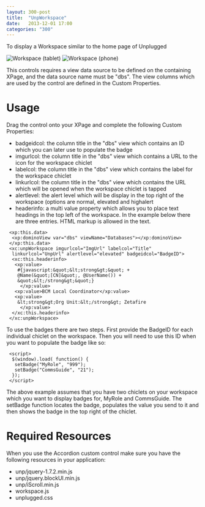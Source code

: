```yaml
---
layout: 300-post
title:  "UnpWorkspace"
date:   2013-12-01 17:00
categories: "300"
---
```


To display a Workspace similar to the home page of Unplugged

![Workspace (tablet)](http://teamstudio.s3.amazonaws.com/workspace1.png)
![Workspace (phone)](http://teamstudio.s3.amazonaws.com/workspace2.png)

This controls requires a view data source to be defined on the containing XPage, and the data source name must be "dbs". The view columns which are used by the control are defined in the Custom Properties.

# Usage

Drag the control onto your XPage and complete the following Custom Properties:

* badgeidcol: the column title in the "dbs" view which contains an ID which you can later use to populate the badge
* imgurlcol: the column title in the "dbs" view which contains a URL to the icon for the workspace chiclet
* labelcol: the column title in the "dbs" view which contains the label for the workspace chiclet
* linkurlcol: the column title in the "dbs" view which contains the URL which will be opened when the workspace chiclet is tapped
* alertlevel: the alert level which will be display in the top right of the workspace (options are normal, elevated and highalert
* headerinfo: a multi value property which allows you to place text headings in the top left of the workspace. In the example below there are three entries. HTML markup is allowed in the text.

<pre class="CICodeFormatter" ><code class="CICodeFormatter"> &lt;xp:this.data&gt;  
  &lt;xp:dominoView var="dbs" viewName="Databases"&gt;&lt;/xp:dominoView&gt;  
 &lt;/xp:this.data&gt;  
 &lt;xc:unpWorkspace imgurlcol="ImgUrl" labelcol="Title"  
  linkurlcol="UnpUrl" alertlevel="elevated" badgeidcol="BadgeID"&gt;  
  &lt;xc:this.headerinfo&gt;  
   &lt;xp:value&gt;  
    #{javascript:&amp;quot;&amp;lt;strong&amp;gt;&amp;quot; +  
    @Name(&amp;quot;[CN]&amp;quot;, @UserName()) +  
    &amp;quot;&amp;lt;/strong&amp;gt;&amp;quot;}  
     &lt;/xp:value&gt;  
   &lt;xp:value&gt;BCM Local Coordinator&lt;/xp:value&gt;  
   &lt;xp:value&gt;  
    &amp;lt;strong&amp;gt;Org Unit:&amp;lt;/strong&amp;gt; Zetafire  
     &lt;/xp:value&gt;  
  &lt;/xc:this.headerinfo&gt;  
 &lt;/xc:unpWorkspace&gt;  
</code></pre>

To use the badges there are two steps. First provide the BadgeID for each individual chiclet on the workspace. Then you will need to use this ID when you want to populate the badge like so:

<pre class="CICodeFormatter" ><code class="CICodeFormatter"> &lt;script&gt;  
  $(window).load( function() {  
   setBadge("MyRole", "999");  
   setBadge("CommsGuide", "21");  
  });  
 &lt;/script&gt;  
</code></pre>

The above example assumes that you have two chiclets on your workspace which you want to display badges for, MyRole and CommsGuide. The setBadge function locates the badge, populates the value you send to it and then shows the badge in the top right of the chiclet.

# Required Resources
When you use the Accordion custom control make sure you have the following resources in your application:

* unp/jquery-1.7.2.min.js
* unp/jquery.blockUI.min.js
* unp/iScroll.min.js
* workspace.js
* unplugged.css